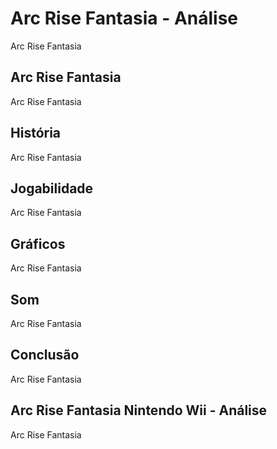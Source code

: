 ---
---

# Arc Rise Fantasia - Análise

Arc Rise Fantasia

## Arc Rise Fantasia

Arc Rise Fantasia

## História

Arc Rise Fantasia

## Jogabilidade

Arc Rise Fantasia

## Gráficos

Arc Rise Fantasia

## Som

Arc Rise Fantasia

## Conclusão

Arc Rise Fantasia

## Arc Rise Fantasia Nintendo Wii - Análise

Arc Rise Fantasia
